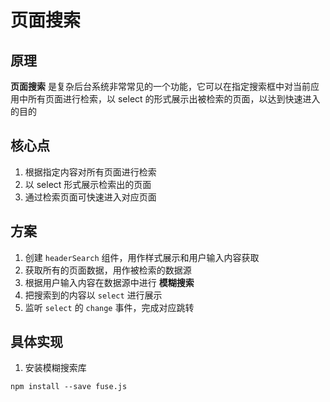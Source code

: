 # 页面搜索

## 原理

**页面搜索** 是复杂后台系统非常常见的一个功能，它可以在指定搜索框中对当前应用中所有页面进行检索，以 select 的形式展示出被检索的页面，以达到快速进入的目的



## 核心点

1. 根据指定内容对所有页面进行检索
2. 以 select 形式展示检索出的页面
3. 通过检索页面可快速进入对应页面



## 方案

1. 创建 `headerSearch` 组件，用作样式展示和用户输入内容获取
2. 获取所有的页面数据，用作被检索的数据源
3. 根据用户输入内容在数据源中进行 **模糊搜索**
4. 把搜索到的内容以 `select` 进行展示
5. 监听 `select` 的 `change` 事件，完成对应跳转



## 具体实现

1. 安装模糊搜索库

```shell
npm install --save fuse.js
```

